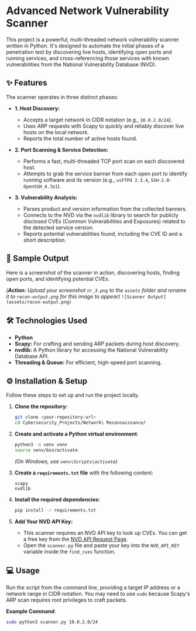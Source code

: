 # Advanced Network Vulnerability Scanner

This project is a powerful, multi-threaded network vulnerability scanner written in Python. It's designed to automate the initial phases of a penetration test by discovering live hosts, identifying open ports and running services, and cross-referencing those services with known vulnerabilities from the National Vulnerability Database (NVD).

## ✨ Features

The scanner operates in three distinct phases:

* **1. Host Discovery:**
    * Accepts a target network in CIDR notation (e.g., `10.0.2.0/24`).
    * Uses ARP requests with Scapy to quickly and reliably discover live hosts on the local network.
    * Reports the total number of active hosts found.

* **2. Port Scanning & Service Detection:**
    * Performs a fast, multi-threaded TCP port scan on each discovered host.
    * Attempts to grab the service banner from each open port to identify running software and its version (e.g., `vsFTPd 2.3.4`, `SSH-2.0-OpenSSH_4.7p1`).

* **3. Vulnerability Analysis:**
    * Parses product and version information from the collected banners.
    * Connects to the NVD via the `nvdlib` library to search for publicly disclosed CVEs (Common Vulnerabilities and Exposures) related to the detected service version.
    * Reports potential vulnerabilities found, including the CVE ID and a short description.

## 🚀 Sample Output

Here is a screenshot of the scanner in action, discovering hosts, finding open ports, and identifying potential CVEs.

*(**Action:** Upload your screenshot `nr_3.png` to the `assets` folder and rename it to `recon-output.png` for this image to appear)*
`![Scanner Output](assets/recon-output.png)`

## 🛠️ Technologies Used

* **Python**
* **Scapy:** For crafting and sending ARP packets during host discovery.
* **nvdlib:** A Python library for accessing the National Vulnerability Database API.
* **Threading & Queue:** For efficient, high-speed port scanning.

## ⚙️ Installation & Setup

Follow these steps to set up and run the project locally.

1.  **Clone the repository:**
    ```bash
    git clone <your-repository-url>
    cd Cybersecurity_Projects/Network\ Reconnaissance/
    ```

2.  **Create and activate a Python virtual environment**:
    ```bash
    python3 -m venv venv
    source venv/bin/activate
    ```
    *(On Windows, use `venv\Scripts\activate`)*

3.  **Create a `requirements.txt` file** with the following content:
    ```
    scapy
    nvdlib
    ```

4.  **Install the required dependencies:**
    ```bash
    pip install -r requirements.txt
    ```

5.  **Add Your NVD API Key:**
    * This scanner requires an NVD API key to look up CVEs. You can get a free key from the [NVD API Request Page](https://nvd.nist.gov/developers/request-an-api-key).
    * Open the `scanner.py` file and paste your key into the `NVD_API_KEY` variable inside the `find_cves` function.

## 💻 Usage

Run the script from the command line, providing a target IP address or a network range in CIDR notation. You may need to use `sudo` because Scapy's ARP scan requires root privileges to craft packets.

**Example Command**:
```bash
sudo python3 scanner.py 10.0.2.0/24
